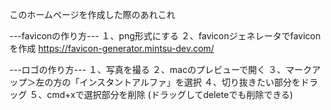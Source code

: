 このホームページを作成した際のあれこれ

---faviconの作り方---
１、png形式にする
２、faviconジェネレータでfaviconを作成
https://favicon-generator.mintsu-dev.com/

---ロゴの作り方---
１、写真を撮る
２、macのプレビューで開く
３、マークアップ＞左の方の「インスタントアルファ」を選択
４、切り抜きたい部分をドラッグ
５、cmd+xで選択部分を削除
(ドラッグしてdeleteでも削除できる)